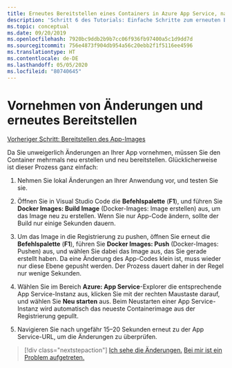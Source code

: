 ```yaml
---
title: Erneutes Bereitstellen eines Containers in Azure App Service, nachdem Änderungen in Visual Studio Code vorgenommen wurden
description: 'Schritt 6 des Tutorials: Einfache Schritte zum erneuten Erstellen und Bereitstellen eines Containerimages.'
ms.topic: conceptual
ms.date: 09/20/2019
ms.openlocfilehash: 7920bc9ddb2b9b7cc06f936fb97400a5c1d9dd7d
ms.sourcegitcommit: 756e4873f904db954a56c20ebb2f1f5116ee4596
ms.translationtype: HT
ms.contentlocale: de-DE
ms.lasthandoff: 05/05/2020
ms.locfileid: "80740645"
---
```

# <a name="make-changes-and-redeploy"></a>Vornehmen von Änderungen und erneutes Bereitstellen

[Vorheriger Schritt: Bereitstellen des App-Images](tutorial-vscode-docker-node-05.md)

Da Sie unweigerlich Änderungen an Ihrer App vornehmen, müssen Sie den Container mehrmals neu erstellen und neu bereitstellen. Glücklicherweise ist dieser Prozess ganz einfach:

1. Nehmen Sie lokal Änderungen an Ihrer Anwendung vor, und testen Sie sie.

1. Öffnen Sie in Visual Studio Code die **Befehlspalette** (**F1**), und führen Sie **Docker Images: Build Image** (Docker-Images: Image erstellen) aus, um das Image neu zu erstellen. Wenn Sie nur App-Code ändern, sollte der Build nur einige Sekunden dauern.

1. Um das Image in die Registrierung zu pushen, öffnen Sie erneut die **Befehlspalette** (**F1**), führen Sie **Docker Images: Push** (Docker-Images: Pushen) aus, und wählen Sie dabei das Image aus, das Sie gerade erstellt haben. Da eine Änderung des App-Codes klein ist, muss wieder nur diese Ebene gepusht werden. Der Prozess dauert daher in der Regel nur wenige Sekunden.

1. Wählen Sie im Bereich **Azure: App Service**-Explorer die entsprechende App Service-Instanz aus, klicken Sie mit der rechten Maustaste darauf, und wählen Sie **Neu starten** aus. Beim Neustarten einer App Service-Instanz wird automatisch das neueste Containerimage aus der Registrierung gepullt.

1. Navigieren Sie nach ungefähr 15–20 Sekunden erneut zu der App Service-URL, um die Änderungen zu überprüfen.

> [!div class="nextstepaction"]
> [Ich sehe die Änderungen.](tutorial-vscode-docker-node-07.md) [Bei mir ist ein Problem aufgetreten.](https://www.research.net/r/PWZWZ52?tutorial=node-deployment-docker-extension&step=deploy-changes)
